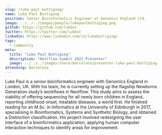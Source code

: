 ```yaml
---
slug: /luke-paul-buttigieg/
name: Luke Paul Buttigieg
position: Senior Bioinformatics Engineer at Genomics England Ltd.
image: ../../../images/people/lukepaulbuttigieg.png
github: https://github.com/lukbut
twitter: https://twitter.com/lukbut
linkedin: https://www.linkedin.com/in/lukebuttigieg/
tags:
  - Community
meta:
  title: "Luke Paul Buttigieg"
  description: "Nextflow Summit 2023 Presenter"
  image: ../../../images/share/barcelona/presenter-luke-paul-buttigieg.jpg
attending: Barcelona
---
```


Luke Paul is a senior bioinformatics engineer with Genomics England in London, UK. With his team, he is currently setting up the flagship Newborns Generation study’s workflows in Nextflow. This study aims to assess the viability of offering sequencing for all newly born children in England, reporting childhood onset, treatable diseases, a world first.   He finished reading for an M.Sc. in Informatics at the University of Edinburgh in 2017, specialising in Bioinformatics, Systems and Synthetic Biology, and obtained a Distinction classification. His project involved redesigning the user interface of a bioinformatics application, applying human computer interaction techniques to identify areas for improvement.
